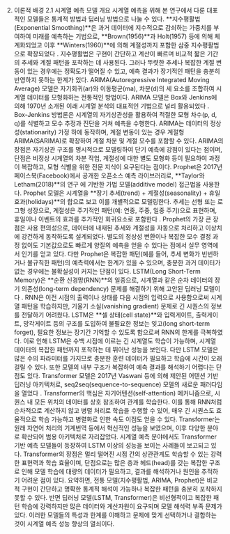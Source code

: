 2. 이론적 배경
2.1 시계열 예측 모델 개요
시계열 예측을 위해 본 연구에서 다룬 대표적인 모델들은 통계적 방법과 딥러닝 방법으로 나눌 수 있다. **지수평활법(Exponential Smoothing)**은 과거 데이터에 지수적으로 감쇠하는 가중치를 부여하여 미래를 예측하는 기법으로, **Brown(1956)**과 Holt(1957) 등에 의해 체계화되었고 이후 **Winters(1960)**에 의해 계절성까지 포함한 삼중 지수평활법으로 확장되었다 . 지수평활법은 구현이 간단하고 계산이 빠르며 비교적 짧은 기간의 추세와 계절 패턴을 포착하는 데 사용된다. 그러나 뚜렷한 추세나 복잡한 계절 변동이 있는 경우에는 정확도가 떨어질 수 있고, 예측 결과가 장기적인 패턴을 충분히 반영하지 못하는 한계가 있다.
ARIMA(Autoregressive Integrated Moving Average) 모델은 자기회귀(ar)와 이동평균(ma), 차분(d)의 세 요소를 조합하여 시계열 데이터를 모형화하는 전통적인 방법이다. ARIMA 모델은 Box와 Jenkins에 의해 1970년 소개된 이래 시계열 분석의 대표적인 기법으로 널리 활용되었다 . Box-Jenkins 방법론은 시계열의 자기상관성을 활용하여 적절한 모형 차수(p, d, q)를 식별하고 모수 추정과 진단을 거쳐 예측을 수행한다. ARIMA는 데이터의 정상성(stationarity) 가정 하에 동작하며, 계절 변동이 있는 경우 계절형 ARIMA(SARIMA)로 확장하여 계절 차분 및 계절 모수를 포함할 수 있다. ARIMA의 장점은 자기상관 구조를 명시적으로 모델링하여 단기 예측에 강점이 있다는 점이며, 단점은 비정상 시계열의 차분 작업, 계절성에 대한 별도 모형화 등이 필요하여 과정이 복잡하고, 모형 식별을 위한 전문 지식이 요구된다는 점이다.
Prophet은 2017년 페이스북(Facebook)에서 공개한 오픈소스 예측 라이브러리로, **Taylor와 Letham(2018)**의 연구 에 기반한 가법 모델(additive model) 접근법을 사용한다. Prophet 모델은 시계열을 **장기 추세(trend) + 계절성(seasonality) + 휴일 효과(holidays)**의 합으로 보고 이를 개별적으로 모델링한다. 추세는 선형 또는 로그형 성장으로, 계절성은 주기적인 패턴(예: 연중, 주중, 일중 주기)으로 표현하며, 휴일이나 이벤트의 효과를 추가적인 회귀요소로 포함한다 . Prophet의 가장 큰 장점은 사용 편의성으로, 데이터에 내재된 추세와 계절성을 자동으로 처리하고 이상치에 강건하게 동작하도록 설계되었다. 별도의 정상성 변환이나 복잡한 모수 결정 과정 없이도 기본값으로도 빠르게 양질의 예측을 얻을 수 있다는 점에서 실무 영역에서 인기를 얻고 있다. 다만 Prophet은 복잡한 패턴(예를 들어, 추세 변화가 빈번하거나 불규칙한 패턴)의 예측력에서는 한계가 있을 수 있으며, 충분한 과거 데이터가 없는 경우에는 불확실성이 커지는 단점이 있다.
LSTM(Long Short-Term Memory)은 **순환 신경망(RNN)**의 일종으로, 시계열과 같은 순차 데이터의 장기 의존성(long-term dependency) 문제를 해결하기 위해 고안된 딥러닝 모델이다 . RNN은 이전 시점의 출력이나 상태를 다음 시점의 입력으로 사용함으로써 시계열 패턴을 학습하지만, 기울기 소실(vanishing gradient) 문제로 긴 시퀀스의 정보를 전달하기 어려웠다. LSTM은 **셀 상태(cell state)**와 입력게이트, 출력게이트, 망각게이트 등의 구조를 도입하여 불필요한 정보는 잊고(long short-term forget), 필요한 정보는 장기간 기억할 수 있도록 함으로써 RNN의 한계를 극복하였다. 이로 인해 LSTM은 수백 시점에 이르는 긴 시계열도 학습이 가능하며, 시계열 데이터의 복잡한 패턴까지 포착하는 데 뛰어난 성능을 보인다. 다만 LSTM 모델은 많은 수의 파라미터를 가지므로 충분한 훈련 데이터가 필요하고 학습에 시간이 오래 걸릴 수 있다. 또한 모델의 내부 구조가 복잡하여 예측 결과를 해석하기 어렵다는 단점도 있다.
Transformer 모델은 2017년 Vaswani 등에 의해 제안된 어텐션 기반 딥러닝 아키텍처로, seq2seq(sequence-to-sequence) 모델의 새로운 패러다임을 열었다 . Transformer의 핵심은 자기어텐션(self-attention) 메커니즘으로, 시퀀스 내 모든 위치의 데이터를 상호 참조하여 관계를 학습한다. 이를 통해 RNN처럼 순차적으로 계산하지 않고 병렬 처리로 학습을 수행할 수 있어, 매우 긴 시퀀스도 효율적으로 학습 가능하고 병렬화로 인한 속도 이점도 얻을 수 있다. Transformer는 원래 자연어 처리의 기계번역 등에서 혁신적인 성능을 보였으며, 이후 다양한 분야로 확산되어 범용 아키텍처로 자리잡았다. 시계열 예측 분야에서도 Transformer 기반 예측 모델들이 등장하여 LSTM 이상의 성능을 보이는 사례들이 보고되고 있다. Transformer의 장점은 멀리 떨어진 시점 간의 상관관계도 학습할 수 있는 강력한 표현력과 학습 효율이며, 단점으로는 많은 층과 헤드(head)를 갖는 복잡한 구조로 인해 모델 학습에 대량의 데이터가 필요하고, 결과를 해석하거나 원인을 추적하기 어려운 점이 있다.
요약하면, 전통 모델(지수평활법, ARIMA, Prophet)은 비교적 구현이 간단하고 명확한 통계적 해석이 가능하나 복잡한 패턴을 충분히 포착하지 못할 수 있다. 반면 딥러닝 모델(LSTM, Transformer)은 비선형적이고 복잡한 패턴 학습에 강력하지만 많은 데이터와 계산자원이 요구되며 모델 해석력 부족 문제가 있다. 이러한 모델들의 특성과 한계를 이해하고 문제에 맞게 선택하거나 결합하는 것이 시계열 예측 성능 향상의 열쇠이다.
